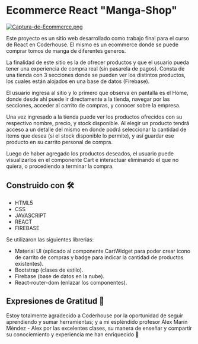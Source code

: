 # Ecommerce React "Manga-Shop"

[![Captura-de-Ecommerce.png](https://i.postimg.cc/tCbrstXL/Captura-de-Ecommerce.png)](https://postimg.cc/c6D7j3tm)

Este proyecto es un sitio web desarrollado como trabajo final para el curso de React en Coderhouse. El mismo es un ecommerce donde se puede comprar tomos de manga de diferentes generos.

La finalidad de este sitio es la de ofrecer productos y que el usuario pueda tener una experiencia de compra real (sin pasarela de pagos). Consta de una tienda con 3 secciones donde se pueden ver los distintos productos, los cuales están alojados en una base de datos (Firebase).

El usuario ingresa al sitio y lo primero que observa en pantalla es el Home, donde desde ahí puede ir directamente a la tienda, navegar por las secciones, acceder al carrito de compras, y conocer sobre la empresa.

Una vez ingresado a la tienda puede ver los productos ofrecidos con su respectivo nombre, precio, y stock disponible. Al elegir un producto tendrá acceso a un detalle del mismo en donde podrá seleccionar la cantidad de items que desea (si el stock disponible lo permite), y así guardar ese producto en su carrito personal de compra.

Luego de haber agregado los productos deseados, el usuario puede visualizarlos en el componente Cart e interactuar eliminando el que no quiera, o procediendo a terminar la compra.

## Construido con 🛠️

* HTML5
* CSS
* JAVASCRIPT
* REACT
* FIREBASE

Se utilizaron las siguientes librerias:
* Material UI (aplicado al componente CartWidget para poder crear icono de carrito de compras y badge para indicar la cantidad de productos existentes).
* Bootstrap (clases de estilo).
* Firebase (base de datos en la nube).
* React-router-dom (enlazar los componentes).

## Expresiones de Gratitud 🎁

Estoy totalmente agradecido a Coderhouse por la oportunidad de seguir aprendiendo y sumar herramientas; y a mi espléndido profesor Álex Marín Méndez - Alex por las excelentes clases, su manera de enseñar y compartir su conociemiento y experiencia me han enriquecido 🙌


